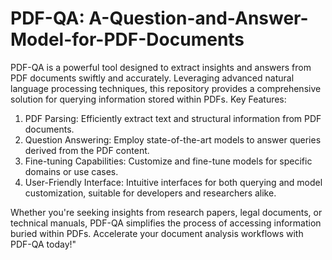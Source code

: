 # PDF-QA: A-Question-and-Answer-Model-for-PDF-Documents
PDF-QA is a powerful tool designed to extract insights and answers from PDF documents swiftly and accurately. Leveraging advanced natural language processing techniques, this repository provides a comprehensive solution for querying information stored within PDFs.
Key Features:

1. PDF Parsing: Efficiently extract text and structural information from PDF documents.
2. Question Answering: Employ state-of-the-art models to answer queries derived from the PDF content.
3. Fine-tuning Capabilities: Customize and fine-tune models for specific domains or use cases.
4. User-Friendly Interface: Intuitive interfaces for both querying and model customization, suitable for developers and researchers alike.

Whether you're seeking insights from research papers, legal documents, or technical manuals, PDF-QA simplifies the process of accessing information buried within PDFs. Accelerate your document analysis workflows with PDF-QA today!"
